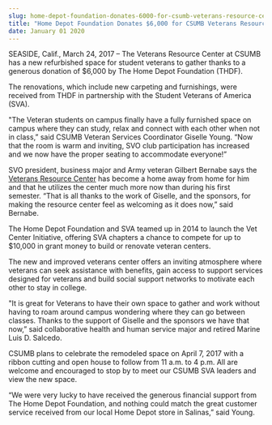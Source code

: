 ```yaml
---
slug: home-depot-foundation-donates-6000-for-csumb-veterans-resource-center-renovations
title: "Home Depot Foundation Donates $6,000 for CSUMB Veterans Resource Center Renovations"
date: January 01 2020
---
```


<p>SEASIDE, Calif., March 24, 2017 – The Veterans Resource Center at CSUMB has a new refurbished space for student veterans to gather thanks to a generous donation of $6,000 by The Home Depot Foundation (THDF).</p><p>The renovations, which include new carpeting and furnishings, were received from THDF in partnership with the Student Veterans of America &#40;SVA&#41;.
</p><p>"The Veteran students on campus finally have a fully furnished space on campus where they can study, relax and connect with each other when not in class,” said CSUMB Veteran Services Coordinator Giselle Young. “Now that the room is warm and inviting, SVO club participation has increased and we now have the proper seating to accommodate everyone!”
</p><p>SVO president, business major and Army veteran Gilbert Bernabe says the <a href="https://csumb.edu/veterans">Veterans Resource Center</a> has become a home away from home for him and that he utilizes the center much more now than during his first semester. “That is all thanks to the work of Giselle, and the sponsors, for making the resource center feel as welcoming as it does now,” said Bernabe.
</p><p>The Home Depot Foundation and SVA teamed up in 2014 to launch the Vet Center Initiative, offering SVA chapters a chance to compete for up to $10,000 in grant money to build or renovate veteran centers.
</p><p>The new and improved veterans center offers an inviting atmosphere where veterans can seek assistance with benefits, gain access to support services designed for veterans and build social support networks to motivate each other to stay in college.
</p><p>"It is great for Veterans to have their own space to gather and work without having to roam around campus wondering where they can go between classes. Thanks to the support of Giselle and the sponsors we have that now,” said collaborative health and human service major and retired Marine Luis D. Salcedo.
</p><p>CSUMB plans to celebrate the remodeled space on April 7, 2017 with a ribbon cutting and open house to follow from 11 a.m. to 4 p.m. All are welcome and encouraged to stop by to meet our CSUMB SVA leaders and view the new space.
</p><p>“We were very lucky to have received the generous financial support from The Home Depot Foundation, and nothing could match the great customer service received from our local Home Depot store in Salinas,” said Young.
</p>
